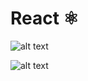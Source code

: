 # React ⚛

![alt text](https://imgs.search.brave.com/3EFnpEZ7_VoCJ0hZR55_lk6gjweEZjr147cGf-bi0XY/rs:fit:1200:741:1/g:ce/aHR0cHM6Ly9taXJv/Lm1lZGl1bS5jb20v/bWF4LzMyMDAvMSpG/XzhheFdrc0xLRmpD/Y2QzYUF3bWV3Lmpw/ZWc "React")

![alt text](https://imgs.search.brave.com/TU2bT0b8csnZPKlg-GrOUtqyoU5LqkDucUUF1l4KZew/rs:fit:838:845:1/g:ce/aHR0cHM6Ly9tZWRp/YTIuZ2lwaHkuY29t/L21lZGlhL2VOQXNq/TzU1dFBiZ2Fvcjdt/YS9zb3VyY2UuZ2lm.gif "React gif")
